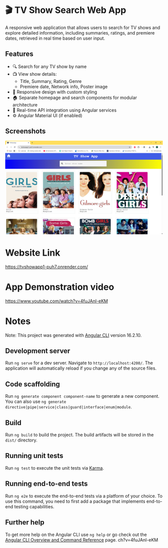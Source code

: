 # 🎬 TV Show Search Web App

A responsive web application that allows users to search for TV shows and explore detailed information, including summaries, ratings, and premiere dates, retrieved in real time based on user input.


##  Features

- 🔍 Search for any TV show by name
- 📺 View show details:
  - Title, Summary, Rating, Genre
  - Premiere date, Network info, Poster image
- 📐 Responsive design with custom styling
- 🏠 Separate homepage and search components for modular architecture
- 📡 Real-time API integration using Angular services
- ⚙️ Angular Material UI (if enabled)
## Screenshots

![App Screenshot](https://github.com/PoojithaAlam/TVShowApp/blob/a706f73d736d91480162a8caf9ec9d38446c7c4e/TVSHOWAPP.png)

# Website Link

https://tvshowapp1-puh7.onrender.com/

# App Demonstration video 

https://www.youtube.com/watch?v=4fuJAnl-eKM

# Notes

Note: This project was generated with [Angular CLI](https://github.com/angular/angular-cli) version 16.2.10.

## Development server

Run `ng serve` for a dev server. Navigate to `http://localhost:4200/`. The application will automatically reload if you change any of the source files.

## Code scaffolding

Run `ng generate component component-name` to generate a new component. You can also use `ng generate directive|pipe|service|class|guard|interface|enum|module`.

## Build

Run `ng build` to build the project. The build artifacts will be stored in the `dist/` directory.

## Running unit tests

Run `ng test` to execute the unit tests via [Karma](https://karma-runner.github.io).

## Running end-to-end tests

Run `ng e2e` to execute the end-to-end tests via a platform of your choice. To use this command, you need to first add a package that implements end-to-end testing capabilities.

## Further help

To get more help on the Angular CLI use `ng help` or go check out the [Angular CLI Overview and Command Reference](https://angular.io/cli) page.
ch?v=4fuJAnl-eKM



